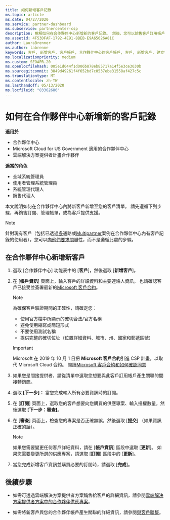 ```yaml
---
title: 如何新增客戶記錄
ms.topic: article
ms.date: 04/27/2020
ms.service: partner-dashboard
ms.subservice: partnercenter-csp
description: 瞭解如何在合作夥伴中心新增新的客戶記錄。 然後，您可以銷售客戶訂用帳戶、管理帳單，或提供客戶支援。
ms.assetid: 4F53DFAF-1792-4E91-BBEB-E9A65026A81C
author: LauraBrenner
ms.author: labrenne
keywords: 客戶, 新增客戶, 客戶帳戶, 合作夥伴中心的客戶帳戶, 客戶, 新增客戶, 建立客戶帳戶
ms.localizationpriority: medium
ms.custom: SEOAPR.20
ms.openlocfilehash: 005e1d044f1d006b878eb85717a14f5e3ce3030b
ms.sourcegitcommit: 3849d49261f4f652bd7c0537ebe31558af427c5c
ms.translationtype: MT
ms.contentlocale: zh-TW
ms.lasthandoff: 05/13/2020
ms.locfileid: "83362686"
---
```

# <a name="how-to-add-a-new-customer-record-in-partner-center"></a>如何在合作夥伴中心新增新的客戶記錄

**適用於**

- 合作夥伴中心
- Microsoft Cloud for US Government 適用的合作夥伴中心
- 雲端解決方案提供者計畫合作夥伴

**適當的角色**

- 全域系統管理員
- 使用者管理系統管理員
- 系統管理代理人
- 銷售代理人

本文說明如何在合作夥伴中心內將新客戶新增至您的客戶清單。 請先遵循下列步驟，再銷售訂閱、管理帳單，或為客戶提供支援。

>[!NOTE]
>針對現有客戶（包括已透過[多](multichannel.md)通路或[Multipartner](multipartner.md)案例在合作夥伴中心內有客戶記錄的使用者），您可以[向他們要求關聯](request-a-relationship-with-a-customer.md)性，而不是遵循此處的步驟。

## <a name="to-add-a-new-customer-in-partner-center"></a>在合作夥伴中心新增新客戶

1. 選取 [合作夥伴中心] 功能表中的 [**客戶**]，然後選取 [**新增客戶**]。

2. 在 [**帳戶資訊**] 頁面上，輸入客戶的詳細資料和主要連絡人資訊。 也請確認客戶已接受並簽署最新的[Microsoft 客戶合約](agreements.md)。

   >[!NOTE]
   >
   >為確保客戶驗證期間的正確性，請確定您：
   >
   >- 使用官方檔中所顯示的確切合法/官方名稱
   >- 避免使用縮寫或簡短形式
   >- 不要使用測試名稱
   >- 提供完整的確切位址（位置詳細資料、城市、州、國家和郵遞區號）

   >[!IMPORTANT]
   > Microsoft 在 2019 年 10 月 1 日把 **Microsoft 客戶合約**引進 CSP 計畫，以取代 Microsoft Cloud 合約。 閱讀[Microsoft 客戶合約和如何確認同意](confirm-customer-agreement.md)
  
3. 如果您是間接提供者，請從清單中選取您想要與此客戶訂用帳戶產生關聯的間接轉銷商。

4. 選取 **[下一步]：** 當您完成輸入所有必要資訊時的訂閱。

5. 在 [**訂閱**] 頁面上，選取您的客戶想要向您購買的供應專案、輸入授權數量，然後選取 **[下一步：審查]**。

6. 在 [**審查**] 頁面上，檢查您的專案是否正確無誤，然後選取 [**提交**] （如果資訊正確的話）。

   >[!NOTE]
   >如果您需要變更任何客戶詳細資料，請在 [**帳戶資訊**] 區段中選取 [**更新**]。 如果您需要變更所選的供應專案，請選取 [**訂閱**] 區段中的 [**更新**]。

7. 當您完成新增客戶資訊並購買必要的訂閱時，請選取 [**完成**]。

## <a name="next-steps"></a>後續步驟

- 如需可透過雲端解決方案提供者方案銷售給客戶的詳細資訊，請參閱[雲端解決方案提供者方案中的合作夥伴供應專案](csp-offers.md)。

- 如需將新客戶與您的合作夥伴帳戶產生關聯的詳細資訊，請參閱[與客戶聯繫](customer-accounts.md)。
